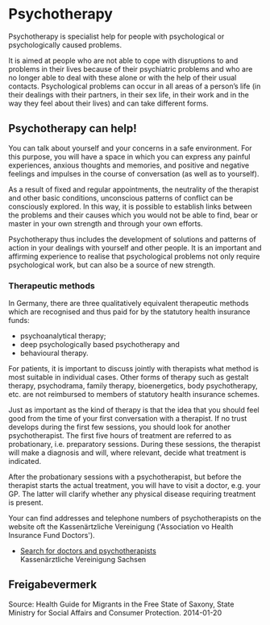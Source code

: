 # Psychotherapy

Psychotherapy is specialist help for people with psychological or psychologically caused problems.

It is aimed at people who are not able to cope with disruptions to and problems in their lives because of their psychiatric problems and who are no longer able to deal with these alone or with the help of their usual contacts. Psychological problems can occur in all areas of a person’s life (in their dealings with their partners, in their sex life, in their work and in the way they feel about their lives) and can take different forms.

Psychotherapy can help!
-----------------------

You can talk about yourself and your concerns in a safe environment. For this purpose, you will have a space in which you can express any painful experiences, anxious thoughts and memories, and positive and negative feelings and impulses in the course of conversation (as well as to yourself).

As a result of fixed and regular appointments, the neutrality of the therapist and other basic conditions, unconscious patterns of conflict can be consciously explored. In this way, it is possible to establish links between the problems and their causes which you would not be able to find, bear or master in your own strength and through your own efforts.

Psychotherapy thus includes the development of solutions and patterns of action in your dealings with yourself and other people. It is an important and affirming experience to realise that psychological problems not only require psychological work, but can also be a source of new strength.

### Therapeutic methods

In Germany, there are three qualitatively equivalent therapeutic methods which are recognised and thus paid for by the statutory health insurance funds:

* psychoanalytical therapy;
* deep psychologically based psychotherapy and
* behavioural therapy.

For patients, it is important to discuss jointly with therapists what method is most suitable in individual cases. Other forms of therapy such as gestalt therapy, psychodrama, family therapy, bioenergetics, body psychotherapy, etc. are not reimbursed to members of statutory health insurance schemes.

Just as important as the kind of therapy is that the idea that you should feel good from the time of your first conversation with a therapist. If no trust develops during the first few sessions, you should look for another psychotherapist. The first five hours of treatment are referred to as probationary, i.e. preparatory sessions. During these sessions, the therapist will make a diagnosis and will, where relevant, decide what treatment is indicated.

After the probationary sessions with a psychotherapist, but before the therapist starts the actual treatment, you will have to visit a doctor, e.g. your GP. The latter will clarify whether any physical disease requiring treatment is present.

Your can find addresses and telephone numbers of psychotherapists on the website oft the Kassenärtzliche Vereinigung ('Association vo Health Insurance Fund Doctors').

* [Search for doctors and psychotherapists](http://www.kvs-sachsen.de/suche-nach-aerzten-und-psychotherapeuten/ "KSV: Suchfunktion für Ärzte und Psychotherapeuten")  
  Kassenärztliche Vereinigung Sachsen

## Freigabevermerk

Source: Health Guide for Migrants in the Free State of Saxony, State Ministry for Social Affairs and Consumer Protection. 2014-01-20
